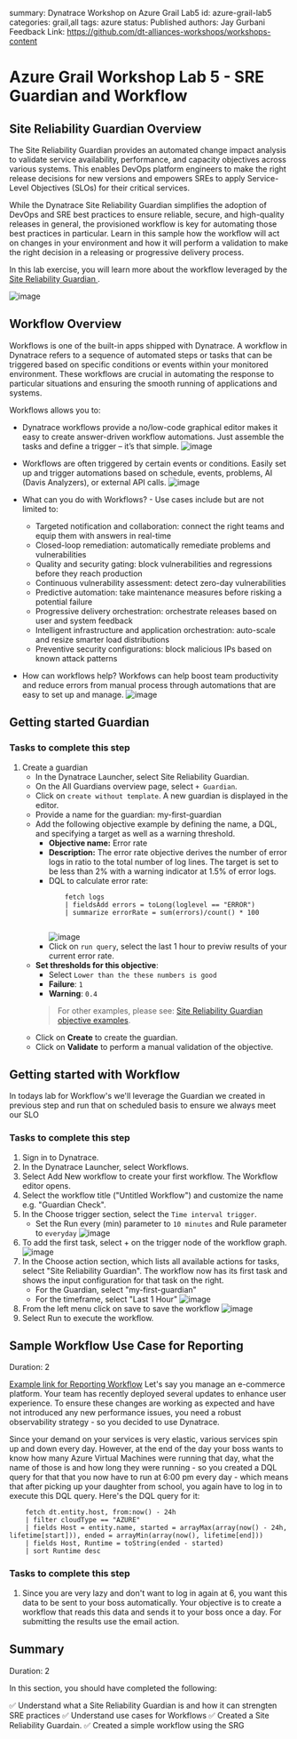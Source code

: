 summary: Dynatrace Workshop on Azure Grail Lab5
id: azure-grail-lab5
categories: grail,all
tags: azure
status: Published
authors: Jay Gurbani
Feedback Link: https://github.com/dt-alliances-workshops/workshops-content

# Azure Grail Workshop Lab 5 - SRE Guardian and Workflow

## Site Reliability Guardian Overview

The Site Reliability Guardian provides an automated change impact analysis to validate service availability, performance, and capacity objectives across various systems. This enables DevOps platform engineers to make the right release decisions for new versions and empowers SREs to apply Service-Level Objectives (SLOs) for their critical services.

While the Dynatrace Site Reliability Guardian simplifies the adoption of DevOps and SRE best practices to ensure reliable, secure, and high-quality releases in general, the provisioned workflow is key for automating those best practices in particular. Learn in this sample how the workflow will act on changes in your environment and how it will perform a validation to make the right decision in a releasing or progressive delivery process.

In this lab exercise, you will learn more about the workflow leveraged by the <a href="https://docs.dynatrace.com/platform/capabilities/site-reliability-guardian" target="_blank">Site Reliability Guardian </a>.

![image](img/lab5-srg-1.png)

## Workflow Overview
Workflows is one of the built-in apps shipped with Dynatrace. A workflow in Dynatrace refers to a sequence of automated steps or tasks that can be triggered based on specific conditions or events within your monitored environment. These workflows are crucial in automating the response to particular situations and ensuring the smooth running of applications and systems.

Workflows allows you to:

 - Dynatrace workflows provide a no/low-code graphical editor makes it easy to create answer-driven workflow automations. Just assemble the tasks and define a trigger – it’s that simple.
    ![image](img/lab5-Workflows-1.png)

- Workflows are often triggered by certain events or conditions. Easily set up and trigger automations based on schedule, events, problems, AI (Davis Analyzers), or external API calls.
    ![image](img/lab5-Workflows-2.png)

- What can you do with Workflows? - Use cases include but are not limited to:
    - Targeted notification and collaboration: connect the right teams and equip them with answers in real-time
    - Closed-loop remediation: automatically remediate problems and vulnerabilities
    - Quality and security gating: block vulnerabilities and regressions before they reach production
    - Continuous vulnerability assessment: detect zero-day vulnerabilities
    - Predictive automation: take maintenance measures before risking a potential failure
    - Progressive delivery orchestration: orchestrate releases based on user and system feedback
    - Intelligent infrastructure and application orchestration: auto-scale and resize smarter load distributions
    - Preventive security configurations: block malicious IPs based on known attack patterns


- How can workflows help?  Workfows can help boost team productivity and reduce errors from manual process through automations that are easy to set up and manage.
    ![image](img/lab5-Workflows-4.png)

## Getting started Guardian

### Tasks to complete this step
1. Create a guardian
    - In the Dynatrace Launcher, select Site Reliability Guardian.
    - On the All Guardians overview page, select `+ Guardian`. 
    - Click on `create without template`.  A new guardian is displayed in the editor.
    - Provide a name for the guardian: my-first-guardian
    - Add the following objective example by defining the name, a DQL, and specifying a target as well as a warning threshold.
        - **Objective name:** Error rate
        - **Description:** The error rate objective derives the number of error logs in ratio to the total number of log lines. The target is set to be less than 2% with a warning indicator at 1.5% of error logs.
        - DQL to calculate error rate:
            ```
                fetch logs
                | fieldsAdd errors = toLong(loglevel == "ERROR")
                | summarize errorRate = sum(errors)/count() * 100
                
            ```
            ![image](img/lab5-sreguardian-create.png)
        - Click on `run query`, select the last 1 hour to previw results of your current error rate.
    - **Set thresholds for this objective**: 
        - Select `Lower than the these numbers is good` 
        - **Failure**: `1`
        - **Warning**: `0.4`
        > For other examples, please see: [Site Reliability Guardian objective examples](https://docs.dynatrace.com/platform/capabilities/site-reliability-guardian/reference).
    - Click on **Create** to create the guardian.
    - Click on **Validate** to perform a manual validation of the objective.

## Getting started with Workflow

In todays lab for Workflow's we'll leverage the Guardian we created in previous step and run that on scheduled basis to ensure we always meet our SLO

### Tasks to complete this step

1. Sign in to Dynatrace.
1. In the Dynatrace Launcher, select Workflows.
1. Select Add New workflow to create your first workflow. The Workflow editor opens.
1. Select the workflow title ("Untitled Workflow") and customize the name e.g. "Guardian Check".
1. In the Choose trigger section, select the `Time interval trigger`.  
    - Set the Run every (min) parameter to `10 minutes` and Rule parameter to `everyday`
        ![image](img/lab5-Workflows-task1.png)
1. To add the first task, select + on the trigger node of the workflow graph.
    ![image](img/lab5-Workflows-task2.png)
1. In the Choose action section, which lists all available actions for tasks, select "Site Reliability Guardian". The workflow now has its first task and shows the input configuration for that task on the right.
    - For the Guardian, select "my-first-guardian"
    - For the timeframe, select "Last 1 Hour"
     ![image](img/lab5-Workflows-task4.png)
1. From the left menu click on save to save the workflow
    ![image](img/lab5-Workflows-task5.png)
1. Select Run to execute the workflow.


## Sample Workflow Use Case for Reporting
Duration: 2

[Example link for Reporting Workflow](https://egu21862.apps.dynatrace.com/ui/apps/dynatrace.notebooks/notebook/d2c17fd0-8bd6-4f57-9985-77431fb8af6f#964bfb79-2c8d-4d65-920d-88ef6f6b4263)
Let's say you manage an e-commerce platform. Your team has recently deployed several updates to enhance user experience. To ensure these changes are working as expected and have not introduced any new performance issues, you need a robust observability strategy - so you decided to use Dynatrace.

Since your demand on your services is very elastic, various services spin up and down every day. However, at the end of the day your boss wants to know how many Azure Virtual Machines were running that day, what the name of those is and how long they were running - so you created a DQL query for that that you now have to run at 6:00 pm every day - which means that after picking up your daughter from school, you again have to log in to execute this DQL query.  Here's the DQL query for it:

```
    fetch dt.entity.host, from:now() - 24h
    | filter cloudType == "AZURE"
    | fields Host = entity.name, started = arrayMax(array(now() - 24h, lifetime[start])), ended = arrayMin(array(now(), lifetime[end]))
    | fields Host, Runtime = toString(ended - started)
    | sort Runtime desc
```

### Tasks to complete this step

1.  Since you are very lazy and don't want to log in again at 6, you want this data to be sent to your boss automatically. Your objective is to create a workflow that reads this data and sends it to your boss once a day. For submitting the results use the email action.
<!--
2.  Unfortunately your boss is not happy with the result, because he got it in a JSON format. Instead, he want's it human readable, line by line. Luckily - Dynatrace supports Jinja expressions for formatting the [data](https://www.dynatrace.com/support/help/shortlink/automations-reference#for-loop)

    - Your objective is to enhance that workflow to loop over the results and provide some output in this format:

        ```
            gke-apac-hackathon-default-pool-5179eccf-kuvo.c.acm-workshops.internal: 23:58:41.515879000
            gke-dynatrace-demo-default-pool-81ea5ea3-thsc.c.acm-workshops.internal: 23:58:24.841474000      
        ```
-->
## Summary
Duration: 2

In this section, you should have completed the following:

✅  Understand what a Site Reliability Guardian is and how it can strengten SRE practices
✅  Understand use cases for Workflows
✅  Created a Site Reliability Guardain.
✅  Created a simple workflow using the SRG


